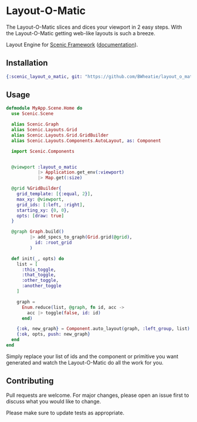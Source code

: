 # Layout-O-Matic

The Layout-O-Matic slices and dices your viewport in 2 easy steps. With the Layout-O-Matic getting web-like layouts is such a breeze.

Layout Engine for [Scenic Framework](https://github.com/boydm/scenic)
([documentation](http://hexdocs.pm/scenic_layout_o_matic/)).

## Installation

```elixir
{:scenic_layout_o_matic, git: "https://github.com/BWheatie/layout_o_matic", tag: "0.1.0"}
```

## Usage

```elixir
defmodule MyApp.Scene.Home do
  use Scenic.Scene

  alias Scenic.Graph
  alias Scenic.Layouts.Grid
  alias Scenic.Layouts.Grid.GridBuilder
  alias Scenic.Layouts.Components.AutoLayout, as: Component

  import Scenic.Components


  @viewport :layout_o_matic
            |> Application.get_env(:viewport)
            |> Map.get(:size)

  @grid %GridBuilder{
    grid_template: [{:equal, 2}],
    max_xy: @viewport,
    grid_ids: [:left, :right],
    starting_xy: {0, 0},
    opts: [draw: true]
  }

  @graph Graph.build()
         |> add_specs_to_graph(Grid.grid(@grid),
           id: :root_grid
         )

  def init(_, opts) do
    list = [
      :this_toggle,
      :that_toggle,
      :other_toggle,
      :another_toggle
    ]

    graph =
      Enum.reduce(list, @graph, fn id, acc ->
        acc |> toggle(false, id: id)
      end)

    {:ok, new_graph} = Component.auto_layout(graph, :left_group, list)
    {:ok, opts, push: new_graph}
  end
end
```

Simply replace your list of ids and the component or primitive you want generated and watch the Layout-O-Matic do all the work for you.


## Contributing
Pull requests are welcome. For major changes, please open an issue first to discuss what you would like to change.

Please make sure to update tests as appropriate.
